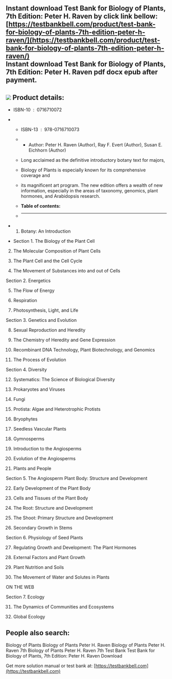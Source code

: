 Instant download **Test Bank for Biology of Plants, 7th Edition: Peter H. Raven** by click link bellow:  
[https://testbankbell.com/product/test-bank-for-biology-of-plants-7th-edition-peter-h-raven/](https://testbankbell.com/product/test-bank-for-biology-of-plants-7th-edition-peter-h-raven/)  
**Instant download Test Bank for Biology of Plants, 7th Edition: Peter H. Raven pdf docx epub after payment.**
--------------------------------------------------------------------------------------------------------------


![](https://testbankbell.com/wp-content/uploads/2023/05/biology-of-plants-peter-h-raven-7th-tb.jpg)
**Product details:**
--------------------


* ISBN-10 ‏ : ‎ 0716710072
* * ISBN-13 ‏ : ‎ 978-0716710073
  * * Author: Peter H. Raven (Author), Ray F. Evert (Author), Susan E. Eichhorn (Author)
   
  * Long acclaimed as the definitive introductory botany text for majors,
  * Biology of Plants is especially known for its comprehensive coverage and
  * its magnificent art program. The new edition offers a wealth of new information, especially in the areas of taxonomy, genomics, plant hormones, and Arabidopsis research.
  * **Table of contents:**
  * ----------------------
 
* 1. Botany: An Introduction
 
* Section 1. The Biology of the Plant Cell

2. The Molecular Composition of Plant Cells

3. The Plant Cell and the Cell Cycle

4. The Movement of Substances into and out of Cells

Section 2. Energetics


5. The Flow of Energy

6. Respiration

7. Photosynthesis, Light, and Life

Section 3. Genetics and Evolution


8. Sexual Reproduction and Heredity

9. The Chemistry of Heredity and Gene Expression

10. Recombinant DNA Technology, Plant Biotechnology, and Genomics

11. The Process of Evolution

Section 4. Diversity


12. Systematics: The Science of Biological Diversity

13. Prokaryotes and Viruses

14. Fungi

15. Protista: Algae and Heterotrophic Protists

16. Bryophytes

17. Seedless Vascular Plants

18. Gymnosperms

19. Introduction to the Angiosperms

20. Evolution of the Angiosperms

21. Plants and People

Section 5. The Angiosperm Plant Body: Structure and Development


22. Early Development of the Plant Body

23. Cells and Tissues of the Plant Body

24. The Root: Structure and Development

25. The Shoot: Primary Structure and Development

26. Secondary Growth in Stems

Section 6. Physiology of Seed Plants


27. Regulating Growth and Development: The Plant Hormones

28. External Factors and Plant Growth

29. Plant Nutrition and Soils

30. The Movement of Water and Solutes in Plants

ON THE WEB


Section 7. Ecology


31. The Dynamics of Communities and Ecosystems

32. Global Ecology

**People also search:**
-----------------------


Biology of Plants
Biology of Plants Peter H. Raven
Biology of Plants Peter H. Raven 7th
Biology of Plants Peter H. Raven 7th Test Bank
Test Bank for Biology of Plants, 7th Edition: Peter H. Raven Download

   Get more solution manual or test bank at: [https://testbankbell.com](https://testbankbell.com)
